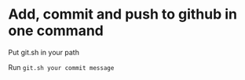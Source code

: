 
# Add, commit and push to github in one command

Put git.sh in your path

Run `git.sh your commit message`
